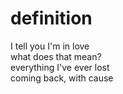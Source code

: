 # definition
I tell you I'm in love  
what does that mean?  
everything I've ever lost  
coming back, with cause